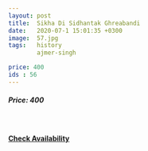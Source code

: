 ```yaml
---
layout: post
title:  Sikha Di Sidhantak Ghreabandi
date:   2020-07-1 15:01:35 +0300
image:  57.jpg
tags:   history
        ajmer-singh

price: 400
ids : 56
---
```



<h5>Price: 400</h5><br>

<h4><a class="add-cart cart1" href="{{ site.baseurl }}/books#56"><b>Check Availability</b></a></h4>

<body>
 <script src="{{ site.baseurl }}/js/main.js"></script>
 </body>